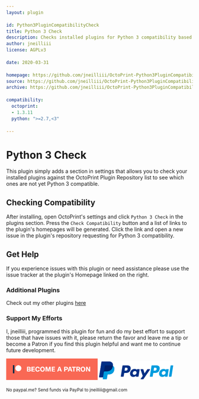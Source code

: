 ```yaml
---
layout: plugin

id: Python3PluginCompatibilityCheck
title: Python 3 Check
description: Checks installed plugins for Python 3 compatibility based on their entry in Plugin Repository.
author: jneilliii
license: AGPLv3

date: 2020-03-31

homepage: https://github.com/jneilliii/OctoPrint-Python3PluginCompatibilityCheck
source: https://github.com/jneilliii/OctoPrint-Python3PluginCompatibilityCheck
archive: https://github.com/jneilliii/OctoPrint-Python3PluginCompatibilityCheck/archive/master.zip

compatibility:
  octoprint:
  - 1.3.11
  python: ">=2.7,<3"

---
```


# Python 3 Check

This plugin simply adds a section in settings that allows you to check your installed plugins against the OctoPrint Plugin Repository list to see which ones are not yet Python 3 compatible.

## Checking Compatibility

After installing, open OctoPrint's settings and click `Python 3 Check` in the plugins section. Press the `Check Compatibility` button and a list of links to the plugin's homepages will be generated. Click the link and open a new issue in the plugin's repository requesting for Python 3 compatibility.

## Get Help

If you experience issues with this plugin or need assistance please use the issue tracker at the plugin's Homepage linked on the right.

### Additional Plugins

Check out my other plugins [here](https://plugins.octoprint.org/by_author/#jneilliii)

### Support My Efforts
I, jneilliii, programmed this plugin for fun and do my best effort to support those that have issues with it, please return the favor and leave me a tip or become a Patron if you find this plugin helpful and want me to continue future development.

[![Patreon](/assets/img/plugins/Python3PluginCompatibilityCheck/patreon-with-text-new.png)](https://www.patreon.com/jneilliii) [![paypal](/assets/img/plugins/Python3PluginCompatibilityCheck/paypal-with-text.png)](https://paypal.me/jneilliii)

<small>No paypal.me? Send funds via PayPal to jneilliii&#64;gmail&#46;com</small>